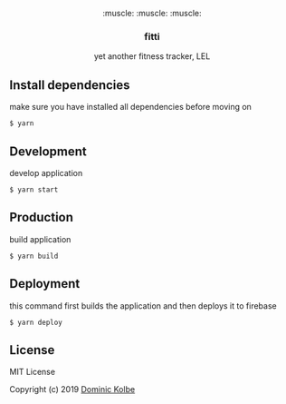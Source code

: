 <p align="center">
  <p align="center">:muscle: :muscle: :muscle:</p>
  <h3 align="center">fitti</h3>
  <p align="center">yet another fitness tracker, LEL<p>
</p>

## Install dependencies
make sure you have installed all dependencies before moving on
```
$ yarn
```

## Development
develop application
```
$ yarn start
```

## Production
build application
```
$ yarn build
```

## Deployment
this command first builds the application and then deploys it to firebase
```
$ yarn deploy
```

## License
MIT License

Copyright (c) 2019 [Dominic Kolbe](https://dominickolbe.dk)
